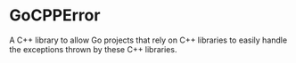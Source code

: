 # GoCPPError
A C++ library to allow Go projects that rely on C++ libraries to easily handle the exceptions thrown by these C++ libraries.
